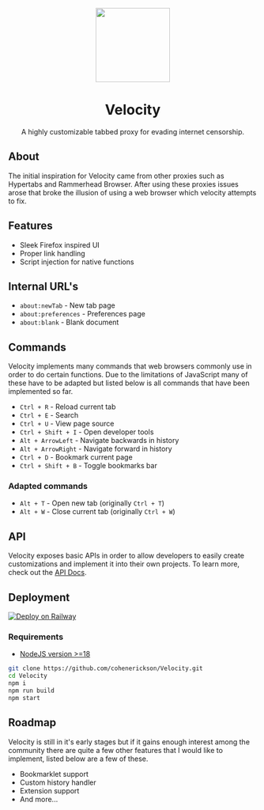 <p align="center">
  <img width="150px" src="https://velocity.radon.games/icons/newTab.png">
</p>

<h1 align="center">
  Velocity
</h1>

<p align="center">
  A highly customizable tabbed proxy for evading internet censorship.
</p>

## About

The initial inspiration for Velocity came from other proxies such as Hypertabs and Rammerhead Browser. After using these proxies issues arose that broke the illusion of using a web browser which velocity attempts to fix.

## Features

- Sleek Firefox inspired UI
- Proper link handling
- Script injection for native functions

## Internal URL's

- `about:newTab` - New tab page
- `about:preferences` - Preferences page
- `about:blank` - Blank document

## Commands

Velocity implements many commands that web browsers commonly use in order to do certain functions. Due to the limitations of JavaScript many of these have to be adapted but listed below is all commands that have been implemented so far.

- `Ctrl + R` - Reload current tab
- `Ctrl + E` - Search
- `Ctrl + U` - View page source
- `Ctrl + Shift + I` - Open developer tools
- `Alt + ArrowLeft` - Navigate backwards in history
- `Alt + ArrowRight` - Navigate forward in history
- `Ctrl + D` - Bookmark current page
- `Ctrl + Shift + B` - Toggle bookmarks bar

### Adapted commands

- `Alt + T` - Open new tab (originally `Ctrl + T`)
- `Alt + W` - Close current tab (originally `Ctrl + W`)

## API

Velocity exposes basic APIs in order to allow developers to easily create customizations and implement it into their own projects. To learn more, check out the [API Docs](/docs/API.md).

## Deployment

[![Deploy on Railway](https://binbashbanana.github.io/deploy-buttons/buttons/remade/railway.svg)](https://railway.app/new/template/4l8lBH?referralCode=mh_oAJ)

### Requirements

- [NodeJS version >=18](https://nodejs.org/)

```bash
git clone https://github.com/cohenerickson/Velocity.git
cd Velocity
npm i
npm run build
npm start
```

## Roadmap

Velocity is still in it's early stages but if it gains enough interest among the community there are quite a few other features that I would like to implement, listed below are a few of these.

- Bookmarklet support
- Custom history handler
- Extension support
- And more...
